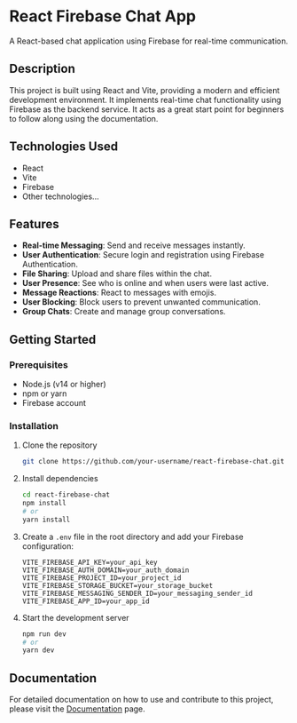 # React Firebase Chat App

A React-based chat application using Firebase for real-time communication.

## Description

This project is built using React and Vite, providing a modern and efficient development environment. It implements real-time chat functionality using Firebase as the backend service. It acts as a great start point for beginners to follow along using the documentation.

## Technologies Used

- React
- Vite
- Firebase
- Other technologies...

## Features

- **Real-time Messaging**: Send and receive messages instantly.
- **User Authentication**: Secure login and registration using Firebase Authentication.
- **File Sharing**: Upload and share files within the chat.
- **User Presence**: See who is online and when users were last active.
- **Message Reactions**: React to messages with emojis.
- **User Blocking**: Block users to prevent unwanted communication.
- **Group Chats**: Create and manage group conversations.


## Getting Started

### Prerequisites

- Node.js (v14 or higher)
- npm or yarn
- Firebase account

### Installation

1. Clone the repository

   ```bash
   git clone https://github.com/your-username/react-firebase-chat.git
   ```

2. Install dependencies

   ```bash
   cd react-firebase-chat
   npm install
   # or
   yarn install
   ```

3. Create a `.env` file in the root directory and add your Firebase configuration:

   ```env
   VITE_FIREBASE_API_KEY=your_api_key
   VITE_FIREBASE_AUTH_DOMAIN=your_auth_domain
   VITE_FIREBASE_PROJECT_ID=your_project_id
   VITE_FIREBASE_STORAGE_BUCKET=your_storage_bucket
   VITE_FIREBASE_MESSAGING_SENDER_ID=your_messaging_sender_id
   VITE_FIREBASE_APP_ID=your_app_id
   ```

4. Start the development server

   ```bash
   npm run dev
   # or
   yarn dev
   ```

## Documentation

For detailed documentation on how to use and contribute to this project, please visit the [Documentation](https://your-docusaurus-site.example.com) page.

